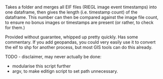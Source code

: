 Takes a folder and merges all EIF files (RIEGL image event timestamps) into one dataframe, then gives the length (i.e. timestamp count) of the dataframe.
This number can then be compared against the image file count, to ensure no bonus images or timestamps are present (or rather, to check for them.)

Provided without guarantee, whipped up pretty quickly. Has some commentary. 
If you add geopandas, you could very easily use it to convert the eif to shp for another process, but most GIS tools can do this already.

TODO - disclaimer, may never actually be done: 
- modularise this script further
- argv, to make editign script to set path unnecessary.
